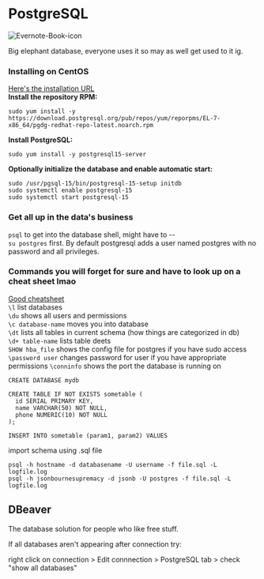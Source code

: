 # PostgreSQL
![Evernote-Book-icon](https://user-images.githubusercontent.com/89369559/208186538-07c26823-cacb-4c56-9699-16b3749eb602.png)

Big elephant database, everyone uses it so may as well get used to it ig. 

### Installing on CentOS

[Here's the installation URL](https://www.postgresql.org/download/linux/redhat/)  
**Install the repository RPM:**

    sudo yum install -y https://download.postgresql.org/pub/repos/yum/reporpms/EL-7-x86_64/pgdg-redhat-repo-latest.noarch.rpm

**Install PostgreSQL:**

    sudo yum install -y postgresql15-server

**Optionally initialize the database and enable automatic start:**

    sudo /usr/pgsql-15/bin/postgresql-15-setup initdb
    sudo systemctl enable postgresql-15
    sudo systemctl start postgresql-15

### Get all up in the data's business
`psql` to get into the database shell, might have to --   
`su postgres` first. By default postgresql adds a user named postgres with no password and all privileges.

### Commands you will forget for sure and have to look up on a cheat sheet lmao
[Good cheatsheet](https://postgrescheatsheet.com/#/databases)  
`\l` list databases  
`\du` shows all users and permissions  
`\c database-name` moves you into database  
`\dt` lists all tables in current schema (how things are categorized in db)  
`\d+ table-name` lists table deets  
`SHOW hba_file` shows the config file for postgres if you have sudo access  
`\password user` changes password for user if you have appropriate permissions
`\conninfo` shows the port the database is running on

    CREATE DATABASE mydb  

    CREATE TABLE IF NOT EXISTS sometable (
      id SERIAL PRIMARY KEY,
      name VARCHAR(50) NOT NULL,    
      phone NUMERIC(10) NOT NULL
    );

    INSERT INTO sometable (param1, param2) VALUES  
    
import schema using .sql file  

    psql -h hostname -d databasename -U username -f file.sql -L logfile.log
    psql -h jsonbournesupremacy -d jsonb -U postgres -f file.sql -L logfile.log

## DBeaver
The database solution for people who like free stuff. 

If all databases aren't appearing after connection try: 

right click on connection > Edit connnection > PostgreSQL tab > check "show all databases"

